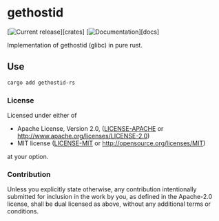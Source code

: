 # gethostid

[![Current release](https://img.shields.io/crates/v/gethostid-rs.svg)][crates]
[![Documentation](https://docs.rs/gethostid-rs/badge.svg)][docs]

Implementation of gethostid (glibc) in pure rust.

## Use

```bash
cargo add gethostid-rs
```

### License

Licensed under either of

 * Apache License, Version 2.0, ([LICENSE-APACHE](LICENSE-APACHE) or http://www.apache.org/licenses/LICENSE-2.0)
 * MIT license ([LICENSE-MIT](LICENSE-MIT) or http://opensource.org/licenses/MIT)

at your option.

### Contribution

Unless you explicitly state otherwise, any contribution intentionally submitted
for inclusion in the work by you, as defined in the Apache-2.0 license, shall be dual licensed as above, without any
additional terms or conditions.
